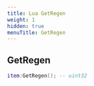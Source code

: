```yaml
---
title: Lua GetRegen
weight: 1
hidden: true
menuTitle: GetRegen
---
```

## GetRegen
```lua
item:GetRegen(); -- uint32
```